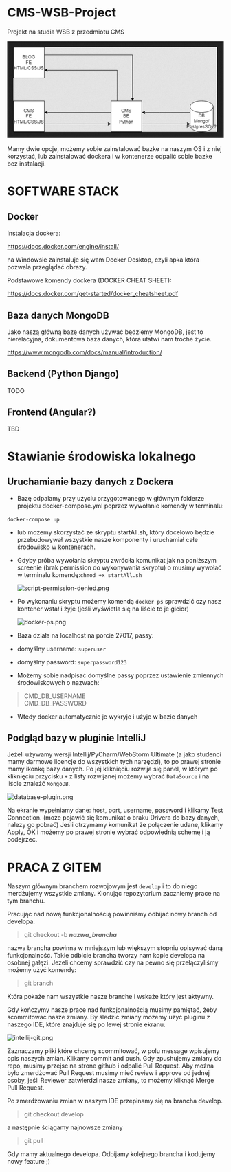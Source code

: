 # CMS-WSB-Project
Projekt na studia WSB z przedmiotu CMS

![architecture.png](docs-images%2Farchitecture.png)

Mamy dwie opcje, możemy sobie zainstalować bazke na naszym OS i z niej korzystać, lub zainstalować dockera i w kontenerze odpalić sobie bazke bez instalacji.


# SOFTWARE STACK

## Docker
Instalacja dockera: 

https://docs.docker.com/engine/install/ 

na Windowsie zainstaluje się wam Docker Desktop, czyli apka która pozwala przeglądać obrazy.

Podstawowe komendy dockera (DOCKER CHEAT SHEET):

https://docs.docker.com/get-started/docker_cheatsheet.pdf


## Baza danych MongoDB
Jako naszą główną bazę danych używać będziemy MongoDB, jest to nierelacyjna, dokumentowa baza danych, która ułatwi nam troche życie.

https://www.mongodb.com/docs/manual/introduction/


## Backend (Python Django)
TODO

## Frontend (Angular?)
TBD


# Stawianie środowiska lokalnego

## Uruchamianie bazy danych z Dockera
- Bazę odpalamy przy użyciu przygotowanego w głównym folderze projektu docker-compose.yml poprzez wywołanie komendy w terminalu:

``` docker-compose up ``` 

- lub możemy skorzystać ze skryptu startAll.sh, który docelowo będzie przebudowywał wszystkie nasze komponenty i uruchamiał całe środowisko w kontenerach.
- Gdyby próba wywołania skryptu zwróciła komunikat jak na poniższym screenie (brak permission do wykonywania skryptu) o musimy wywołać w terminalu komendę:``` chmod +x startAll.sh ```

    ![script-permission-denied.png](docs-images%2Fscript-permission-denied.png) 



- Po wykonaniu skryptu możemy komendą ``` docker ps ``` sprawdzić czy nasz kontener wstał i żyje (jeśli wyświetla się na liście to je gicior)

    ![docker-ps.png](docs-images%2Fdocker-ps.png)

- Baza działa na localhost na porcie 27017, passy:
- domyślny username: ```superuser```
- domyślny password: ```superpassword123```
- Możemy sobie nadpisać domyślne passy poprzez ustawienie zmiennych środowiskowych o nazwach:
> CMD_DB_USERNAME \
> CMD_DB_PASSWORD
- Wtedy docker automatycznie je wykryje i użyje w bazie danych


## Podgląd bazy w pluginie IntelliJ
Jeżeli używamy wersji Intellij/PyCharm/WebStorm Ultimate (a jako studenci mamy darmowe licencje do wszystkich tych narzędzi),
to po prawej stronie mamy ikonkę bazy danych. Po jej kliknięciu rozwija się panel, w którym po kliknięciu przycisku ```+```
z listy rozwijanej możemy wybrać ```DataSource``` i na liście znaleźć ```MongoDB```.

![database-plugin.png](docs-images%2Fdatabase-plugin.png)

Na ekranie wypełniamy dane: host, port, username, password i klikamy Test Connection. (może pojawić się komunikat o braku Drivera do bazy danych, nalezy go pobrać)
Jeśli otrzymamy komunikat że połączenie udane, klikamy Apply, OK i możemy po prawej stronie wybrać odpowiednią schemę i ją podejrzeć.


# PRACA Z GITEM

Naszym głównym branchem rozwojowym jest ```develop``` i to do niego merdżujemy wszystkie zmiany.
Klonując repozytorium zaczniemy prace na tym branchu.

Pracując nad nową funkcjonalnością powinniśmy odbijać nowy branch od developa:

> git checkout -b ***nazwa_brancha***

nazwa brancha powinna w mniejszym lub większym stopniu opisywać daną funkcjonalność.
Takie odbicie brancha tworzy nam kopie developa na osobnej gałęzi. Jeżeli chcemy sprawdzić czy na pewno się przełączyliśmy możemy
użyć komendy:

> git branch

Która pokaże nam wszystkie nasze branche i wskaże który jest aktywny.

Gdy kończymy nasze prace nad funkcjonalnością musimy pamiętać, żeby scommitować nasze zmiany. By śledzić
zmiany możemy użyć pluginu z naszego IDE, które znajduje się po lewej stronie ekranu.

![intellij-git.png](docs-images%2Fintellij-git.png)

Zaznaczamy pliki które chcemy scommitować, w polu message wpisujemy opis naszych zmian. Klikamy commit and push.
Gdy zpushujemy zmiany do repo, musimy przejsc na strone github i odpalić Pull Request.
Aby można było zmerdżować Pull Request musimy mieć review i approve od jednej osoby, jeśli Reviewer zatwierdzi nasze zmiany, to możemy kliknąć Merge Pull Request.

Po zmerdżowaniu zmian w naszym IDE przepinamy się na brancha develop.

> git checkout develop

a następnie ściągamy najnowsze zmiany

> git pull

Gdy mamy aktualnego developa. Odbijamy kolejnego brancha i kodujemy nowy feature ;)